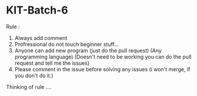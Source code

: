 # KIT-Batch-6
Rule : 
1. Always add comment  
2. Profressional do not touch beginner stuff...
3. Anyone can add new program (just do the pull request) (Any programming language)
(Doesn't need to be working you can do the pull request and tell me the issues)
4. Please comment in the issue before solving any issues
(i won't merge, if you don't do it.)

Thinking of rule ....

